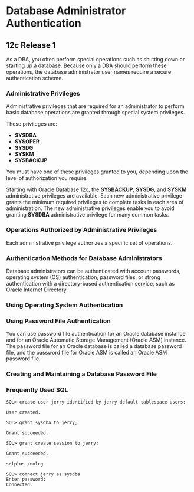 # Database Administrator Authentication

## 12c Release 1

As a DBA, you often perform special operations such as shutting down or starting up a database.
Because only a DBA should perform these operations, the database administrator user names require a secure authentication scheme.

### Administrative Privileges

Administrative privileges that are required for an administrator to perform basic database operations are granted through special system privileges.

These privileges are:
- **SYSDBA**
- **SYSOPER**
- **SYSDG**
- **SYSKM**
- **SYSBACKUP**

You must have one of these privileges granted to you, depending upon the level of authorization you require.

Starting with Oracle Database 12c, the **SYSBACKUP**, **SYSDG**, and **SYSKM** administrative privileges are available.
Each new administrative privilege grants the minimum required privileges to complete tasks in each area of administration.
The new administrative privileges enable you to avoid granting **SYSDBA** administrative privilege for many common tasks.

### Operations Authorized by Administrative Privileges

Each administrative privilege authorizes a specific set of operations.

### Authentication Methods for Database Administrators

Database administrators can be authenticated with account passwords, operating system (OS) authentication, password files, or strong authentication with a directory-based authentication service, such as Oracle Internet Directory.

### Using Operating System Authentication

### Using Password File Authentication

You can use password file authentication for an Oracle database instance and for an Oracle Automatic Storage Management (Oracle ASM) instance.
The password file for an Oracle database is called a database password file, and the password file for Oracle ASM is called an Oracle ASM password file.

### Creating and Maintaining a Database Password File

### Frequently Used SQL

```
SQL> create user jerry identified by jerry default tablespace users;

User created.

SQL> grant sysdba to jerry;

Grant succeeded.

SQL> grant create session to jerry;

Grant succeeded.

sqlplus /nolog

SQL> connect jerry as sysdba
Enter password:
Connected.
```

